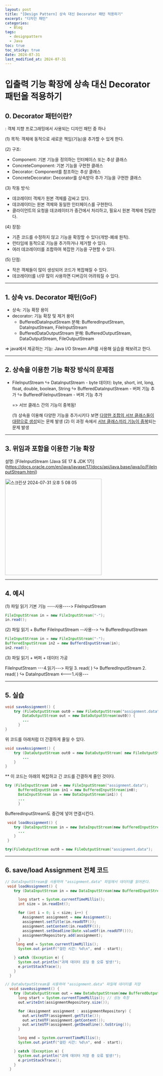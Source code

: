 ```yaml
---
layout: post
title: "[Design Pattern] 상속 대신 Decorator 패턴 적용하기"
excerpt: "디자인 패턴"
categories:
  - Blog
tags:
  - designpattern
  - Java
toc: true
toc_sticky: true
date: 2024-07-31
last_modified_at: 2024-07-31
---
```


# 입출력 기능 확장에 상속 대신 Decorator 패턴을 적용하기

## 0. Decorator 패턴이란?

: 객체 지향 프로그래밍에서 사용되는 디자인 패턴 중 하나

(1) 목적: 객체에 동적으로 새로운 책임(기능)을 추가할 수 있게 한다.

(2) 구조:

- Component: 기본 기능을 정의하는 인터페이스 또는 추상 클래스
- ConcreteComponent: 기본 기능을 구현한 클래스
- Decorator: Component를 참조하는 추상 클래스
- ConcreteDecorator: Decorator를 상속받아 추가 기능을 구현한 클래스

(3) 작동 방식:

- 데코레이터 객체가 원본 객체를 감싸고 있다.
- 데코레이터는 원본 객체와 동일한 인터페이스를 구현한다.
- 클라이언트의 요청을 데코레이터가 중간에서 처리하고, 필요시 원본 객체에 전달한다.

(4) 장점:

- 기존 코드를 수정하지 않고 기능을 확장할 수 있다(개방-폐쇄 원칙).
- 런타임에 동적으로 기능을 추가하거나 제거할 수 있다.
- 여러 데코레이터를 조합하여 복잡한 기능을 구현할 수 있다.

(5) 단점:

- 작은 객체들이 많이 생성되어 코드가 복잡해질 수 있다.
- 데코레이터를 너무 많이 사용하면 디버깅이 어려워질 수 있다.

---

## 1. 상속 vs. Decorator 패턴(GoF)

- 상속: 기능 확장 용이
- decorator: 기능 확장 및 제거 용이
  - BufferedDataInputStream 분해: BufferedInputStream, DataInputStream, FileInputStream
  - BufferedDataOutputStream 분해: BufferedOutputStream, DataOutputStream, FileOutputStream

=> java에서 제공하는 기능: Java I/O Stream API를 사용해 실습을 해보려고 한다.

---

## 2. 상속을 이용한 기능 확장 방식의 문제점

- FileInputStream
  ↪️ DataInputStream - byte 데이터: byte, short, int, long, float, double, boolean, String
  ↪ BufferedDataInputStream - 버퍼 기능 추가
  ↪️ BufferedFileInputStream - 버퍼 기능 추가

  => 서브 클래스 간의 기능이 중복됨!
  
    (1) 상속을 이용해 다양한 기능을 추가시키다 보면 <u>다양한 조합의 서브 클래스들이 대량으로 생성</u>되는 문제 발생
    (2) 이 과정 속에서 <u>서브 클래스끼리 기능이 중복</u>되는 문제 발생

---

## 3. 위임과 포함을 이용한 기능 확장

설명: [FileInputStream (Java SE 17 & JDK 17)] (https://docs.oracle.com/en/java/javase/17/docs/api/java.base/java/io/FileInputStream.html)

<img width="318" alt="스크린샷 2024-07-31 오후 5 08 05" src="https://github.com/user-attachments/assets/23971fbc-daf8-4ba3-8946-4ea64c27304d">

---

## 4. 예시

(1) 파일 읽기 기본 기능
----사용----> FileInputStream

```java
FileInputStream in = new FileInputStream("-");
in.read();
```

(2) 파일 읽기 + Buffer
FileInputStream --사용--> ↪️ BufferedInputStream

```java
FileInputStream in = new FileInputStream("-");
BufferedInputStream in2 = new BufferdInputStream(in);
in2.read();
```

(3) 파일 읽기 + 버퍼 + 데이터 가공

FileInputStream ---4.읽기---> 파일 3. read( )
↪️ BufferedInputStream 2. read( )
↪️ DataInputStream <---1.사용---

---

## 5. 실습

```java
void saveAssignment() {
    try (FileOutputStream out0 = new FileOutputStream("assignment.data");
        DataOutputStream out = new DataOutputStream(out0)) {
        ...
      }
}
```

위 코드를 아래처럼 더 간결하게 줄일 수 있다.

```java
void saveAssignment() {
    try (DataOutputStream out0 = new DataOutputStream( new FileOutputStream("assignment.data"))) {
        ...
    }
}
```

\*\* 이 코드는 아래의 복잡하고 긴 코드를 간결하게 줄인 것이다.

```java
try (FileInputStream in0 = new FileInputStream("assignment.data");
      BufferedInputStream in1 = new BufferedInputStream(in0);
      DataInputStream in = new DataInputStream(in1)) {
      ...
      }
```

BufferedInputStream도 중간에 넣어 연결시킨다.

```java
 void loadAssignment() {
    try (DataInputStream in = new DataInputStream(new BufferedInputStream(new FileInputStream("assignment.data")))) {
      ...
    }
 }
```

```java
try(FileOutputStream out0 = new FileOutputStream("assignment.data");
```

---

## 6. save/load Assignment 전체 코드

```java
// DataInputStream을 사용하여 "assignment.data" 파일에서 데이터를 읽어온다.
 void loadAssignment() {
    try (DataInputStream in = new DataInputStream(new BufferedInputStream(new FileInputStream("assignment.data")))) {

      long start = System.currentTimeMillis();
      int size = in.readInt();

      for (int i = 0; i < size; i++) {
        Assignment assignment = new Assignment();
        assignment.setTitle(in.readUTF());
        assignment.setContent(in.readUTF());
        assignment.setDeadline(Date.valueOf(in.readUTF()));
        assignmentRepository.add(assignment);
      }
     long end = System.currentTimeMillis();
      System.out.printf("걸린 시간: %d\n", end - start);

    } catch (Exception e) {
      System.out.println("과제 데이터 로딩 중 오류 발생!");
      e.printStackTrace();
    }
  }

// DataOutputStream을 사용하여 "assignment.data" 파일에 데이터를 저장
  void saveAssignment() {
    try (DataOutputStream out = new DataOutputStream(new BufferedOutputStream( new FileOutputStream("assignment.data")))) {
      long start = System.currentTimeMillis(); // 성능 측정
      out.writeInt(assignmentRepository.size());

      for (Assignment assignment : assignmentRepository) {
        out.writeUTF(assignment.getTitle());
        out.writeUTF(assignment.getContent());
        out.writeUTF(assignment.getDeadline().toString());
      }

      long end = System.currentTimeMillis();
      System.out.printf("걸린 시간: %d\n", end - start);

    } catch (Exception e) {
      System.out.println("과제 데이터 저장 중 오류 발생!");
      e.printStackTrace();
    }
  }
```
